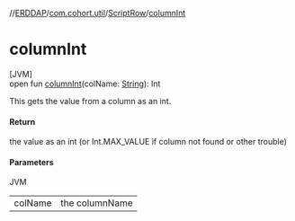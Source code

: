 //[ERDDAP](../../../index.md)/[com.cohort.util](../index.md)/[ScriptRow](index.md)/[columnInt](column-int.md)

# columnInt

[JVM]\
open fun [columnInt](column-int.md)(colName: [String](https://docs.oracle.com/en/java/javase/17/docs/api/java.base/java/lang/String.html)): Int

This gets the value from a column as an int.

#### Return

the value as an int (or Int.MAX_VALUE if column not found or other trouble)

#### Parameters

JVM

| | |
|---|---|
| colName | the columnName |